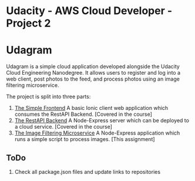 # Udacity - AWS Cloud Developer - Project 2

# Udagram

Udagram is a simple cloud application developed alongside the Udacity Cloud Engineering Nanodegree. It allows users to register and log into a web client, post photos to the feed, and process photos using an image filtering microservice.

The project is split into three parts:
1. [The Simple Frontend](https://github.com/udacity/cloud-developer/tree/master/course-02/exercises/udacity-c2-frontend)
A basic Ionic client web application which consumes the RestAPI Backend. [Covered in the course]
2. [The RestAPI Backend](https://github.com/udacity/cloud-developer/tree/master/course-02/exercises/udacity-c2-restapi)
A Node-Express server which can be deployed to a cloud service. [Covered in the course]
3. [The Image Filtering Microservice](https://github.com/rebhartell/udacity-aws-cloud-developer-project-2/tree/master/image-filter-starter-code)
A Node-Express application which runs a simple script to process images. [This assignment]

## ToDo
1. Check all package.json files and update links to repositories
